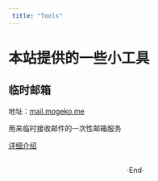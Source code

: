 ```yaml
---
 title: "Tools"
---
```

<!-- 
<img alt="" src="https://mogeko.github.io/images/Toosl/" >
<span class="spoiler" ></span>
&emsp;&emsp;
 -->

# 本站提供的一些小工具
## 临时邮箱
地址：[mail.mogeko.me](http://mail.mogeko.me)

用来临时接收邮件的一次性邮箱服务

[详细介绍](https://mogeko.me/2019/047/)







<br>

<center>  ·End·  </center>